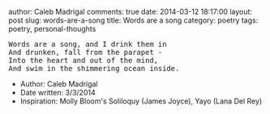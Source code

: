 author: Caleb Madrigal
comments: true
date: 2014-03-12 18:17:00
layout: post
slug: words-are-a-song
title: Words are a song
category: poetry
tags: poetry, personal-thoughts

<pre>
Words are a song, and I drink them in
And drunken, fall from the parapet -
Into the heart and out of the mind,
And swim in the shimmering ocean inside.
</pre>

* Author: Caleb Madrigal
* Date written: 3/3/2014
* Inspiration: Molly Bloom's Soliloquy (James Joyce), Yayo (Lana Del Rey)

